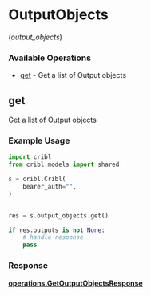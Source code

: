 # OutputObjects
(*output_objects*)

### Available Operations

* [get](#get) - Get a list of Output objects

## get

Get a list of Output objects

### Example Usage

```python
import cribl
from cribl.models import shared

s = cribl.Cribl(
    bearer_auth="",
)


res = s.output_objects.get()

if res.outputs is not None:
    # handle response
    pass
```


### Response

**[operations.GetOutputObjectsResponse](../../models/operations/getoutputobjectsresponse.md)**

